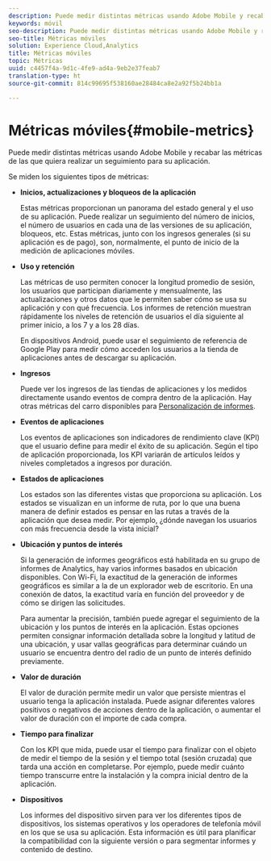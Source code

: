 ```yaml
---
description: Puede medir distintas métricas usando Adobe Mobile y recabar las métricas de las que quiera realizar un seguimiento para su aplicación.
keywords: móvil
seo-description: Puede medir distintas métricas usando Adobe Mobile y recabar las métricas de las que quiera realizar un seguimiento para su aplicación.
seo-title: Métricas móviles
solution: Experience Cloud,Analytics
title: Métricas móviles
topic: Métricas
uuid: c4457f4a-9d1c-4fe9-ad4a-9eb2e37feab7
translation-type: ht
source-git-commit: 814c99695f538160ae28484ca8e2a92f5b24bb1a

---
```



# Métricas móviles{#mobile-metrics}

Puede medir distintas métricas usando Adobe Mobile y recabar las métricas de las que quiera realizar un seguimiento para su aplicación.

Se miden los siguientes tipos de métricas:

* **Inicios, actualizaciones y bloqueos de la aplicación**

   Estas métricas proporcionan un panorama del estado general y el uso de su aplicación. Puede realizar un seguimiento del número de inicios, el número de usuarios en cada una de las versiones de su aplicación, bloqueos, etc. Estas métricas, junto con los ingresos generales (si su aplicación es de pago), son, normalmente, el punto de inicio de la medición de aplicaciones móviles.

* **Uso y retención**

   Las métricas de uso permiten conocer la longitud promedio de sesión, los usuarios que participan diariamente y mensualmente, las actualizaciones y otros datos que le permiten saber cómo se usa su aplicación y con qué frecuencia. Los informes de retención muestran rápidamente los niveles de retención de usuarios el día siguiente al primer inicio, a los 7 y a los 28 días.

   En dispositivos Android, puede usar el seguimiento de referencia de Google Play para medir cómo acceden los usuarios a la tienda de aplicaciones antes de descargar su aplicación.

* **Ingresos**

   Puede ver los ingresos de las tiendas de aplicaciones y los medidos directamente usando eventos de compra dentro de la aplicación. Hay otras métricas del carro disponibles para [Personalización de informes](/help/using/usage/reports-customize/reports-customize.md).

* **Eventos de aplicaciones**

   Los eventos de aplicaciones son indicadores de rendimiento clave (KPI) que el usuario define para medir el éxito de su aplicación. Según el tipo de aplicación proporcionada, los KPI variarán de artículos leídos y niveles completados a ingresos por duración.

* **Estados de aplicaciones**

   Los estados son las diferentes vistas que proporciona su aplicación. Los estados se visualizan en un informe de ruta, por lo que una buena manera de definir estados es pensar en las rutas a través de la aplicación que desea medir. Por ejemplo, ¿dónde navegan los usuarios con más frecuencia desde la vista inicial?

* **Ubicación y puntos de interés**

   Si la generación de informes geográficos está habilitada en su grupo de informes de Analytics, hay varios informes basados en ubicación disponibles. Con Wi-Fi, la exactitud de la generación de informes geográficos es similar a la de un explorador web de escritorio. En una conexión de datos, la exactitud varía en función del proveedor y de cómo se dirigen las solicitudes.

   Para aumentar la precisión, también puede agregar el seguimiento de la ubicación y los puntos de interés en la aplicación. Estas opciones permiten consignar información detallada sobre la longitud y latitud de una ubicación, y usar vallas geográficas para determinar cuándo un usuario se encuentra dentro del radio de un punto de interés definido previamente.

* **Valor de duración**

   El valor de duración permite medir un valor que persiste mientras el usuario tenga la aplicación instalada. Puede asignar diferentes valores positivos o negativos de acciones dentro de la aplicación, o aumentar el valor de duración con el importe de cada compra.

* **Tiempo para finalizar**

   Con los KPI que mida, puede usar el tiempo para finalizar con el objeto de medir el tiempo de la sesión y el tiempo total (sesión cruzada) que tarda una acción en completarse. Por ejemplo, puede medir cuánto tiempo transcurre entre la instalación y la compra inicial dentro de la aplicación.

* **Dispositivos**

   Los informes del dispositivo sirven para ver los diferentes tipos de dispositivos, los sistemas operativos y los operadores de telefonía móvil en los que se usa su aplicación. Esta información es útil para planificar la compatibilidad con la siguiente versión o para segmentar informes y contenido de destino.
